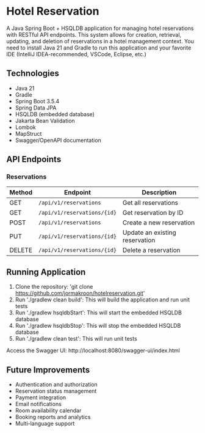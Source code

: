 # Hotel Reservation
A Java Spring Boot + HSQLDB application for managing hotel reservations with RESTful API endpoints. 
This system allows for creation, retrieval, updating, and deletion of reservations in a hotel management context.
You need to install Java 21 and Gradle to run this application and your favorite IDE (IntelliJ IDEA-recommended, VSCode, Eclipse, etc.) 

## Technologies
- Java 21
- Gradle
- Spring Boot 3.5.4
- Spring Data JPA
- HSQLDB (embedded database)
- Jakarta Bean Validation
- Lombok
- MapStruct
- Swagger/OpenAPI documentation


## API Endpoints
### Reservations

| Method | Endpoint                    | Description                    |
|--------|-----------------------------|--------------------------------|
| GET    | `/api/v1/reservations`      | Get all reservations           |
| GET    | `/api/v1/reservations/{id}` | Get reservation by ID          |
| POST   | `/api/v1/reservations`      | Create a new reservation       |
| PUT    | `/api/v1/reservations/{id}` | Update an existing reservation |
| DELETE | `/api/v1/reservations/{id}` | Delete a reservation           |


## Running Application
1. Clone the repository: 'git clone https://github.com/jormakroon/hotelreservation.git'
2. Run './gradlew clean build': This will build the application and run unit tests
3. Run './gradlew hsqldbStart': This will start the embedded HSQLDB database
4. Run './gradlew hsqldbStop': This will stop the embedded HSQLDB database
5. Run './gradlew clean test': This will run unit tests

Access the Swagger UI: http://localhost:8080/swagger-ui/index.html


## Future Improvements
- Authentication and authorization
- Reservation status management
- Payment integration
- Email notifications
- Room availability calendar
- Booking reports and analytics
- Multi-language support


